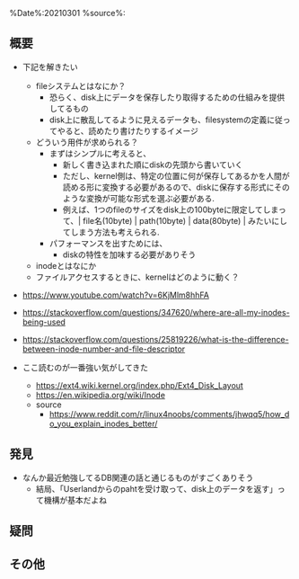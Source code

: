 %Date%:20210301
%source%:

## 概要

* 下記を解きたい
  * fileシステムとはなにか？
    * 恐らく、disk上にデータを保存したり取得するための仕組みを提供してるもの
    * disk上に散乱してるように見えるデータも、filesystemの定義に従ってやると、読めたり書けたりするイメージ
  * どういう用件が求められる？ 
    * まずはシンプルに考えると、
      * 新しく書き込まれた順にdiskの先頭から書いていく
      * ただし、kernel側は、特定の位置に何が保存してあるかを人間が読める形に変換する必要があるので、diskに保存する形式にそのような変換が可能な形式を選ぶ必要がある.
      * 例えば、1つのfileのサイズをdisk上の100byteに限定してしまって、| file名(10byte) | path(10byte) | data(80byte) | みたいにしてしまう方法も考えられる.
    * パフォーマンスを出すためには、
      * diskの特性を加味する必要がありそう
  * inodeとはなにか
  * ファイルアクセスするときに、kernelはどのように動く？

* https://www.youtube.com/watch?v=6KjMlm8hhFA
* https://stackoverflow.com/questions/347620/where-are-all-my-inodes-being-used
* https://stackoverflow.com/questions/25819226/what-is-the-difference-between-inode-number-and-file-descriptor

* ここ読むのが一番強い気がしてきた
  * https://ext4.wiki.kernel.org/index.php/Ext4_Disk_Layout
  * https://en.wikipedia.org/wiki/Inode
  * source 
    * https://www.reddit.com/r/linux4noobs/comments/jhwqq5/how_do_you_explain_inodes_better/
## 発見

* なんか最近勉強してるDB関連の話と通じるものがすごくありそう
  * 結局、「Userlandからのpahtを受け取って、disk上のデータを返す」って機構が基本だよね
## 疑問

## その他
